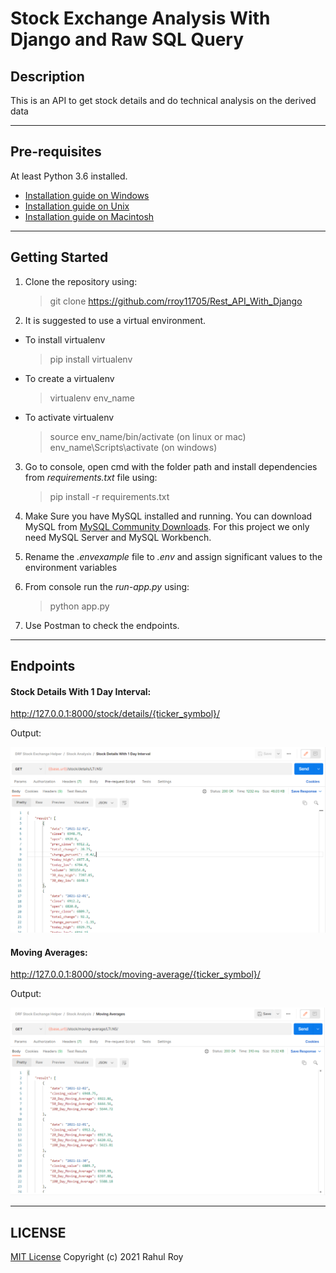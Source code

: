 # Stock Exchange Analysis With Django and Raw SQL Query

## Description

This is an API to get stock details and do technical analysis on the derived data

---

## Pre-requisites
At least Python 3.6 installed. 
- [Installation guide on Windows](https://docs.python.org/3.6/using/windows.html)
- [Installation guide on Unix](https://docs.python.org/3.6/using/unix.html)
- [Installation guide on Macintosh](https://docs.python.org/3.6/using/mac.html)

---

## Getting Started

1. Clone the repository using:
    > git clone https://github.com/rroy11705/Rest_API_With_Django

2. It is suggested to use a virtual environment.
- To install virtualenv
    > pip install virtualenv
- To create a virtualenv
    > virtualenv env_name
- To activate virtualenv
    > source env_name/bin/activate (on linux or mac)
    > env_name\Scripts\activate (on windows)

3. Go to console, open cmd with the folder path and install dependencies from _requirements.txt_ file using:
    > pip install -r requirements.txt

4. Make Sure you have MySQL installed and running. 
   You can download MySQL from [MySQL Community Downloads](https://dev.mysql.com/downloads/). For this project we only need MySQL Server and MySQL Workbench.

5. Rename the _.envexample_ file to _.env_ and assign significant values to the environment variables

6. From console run the _run-app.py_ using:
    > python app.py

7. Use Postman to check the endpoints.

---


## Endpoints

#### Stock Details With 1 Day Interval:

http://127.0.0.1:8000/stock/details/{ticker_symbol}/

Output:

![{LTI.NS}](./assets/details.PNG)


#### Moving Averages:

http://127.0.0.1:8000/stock/moving-average/{ticker_symbol}/

Output:

![LTI.NS](./assets/dma.PNG)


---

## LICENSE

[MIT License](https://github.com/rroy11705/Student-Management-System-Flask/blob/main/LICENSE)
Copyright (c) 2021 Rahul Roy